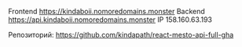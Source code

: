 Frontend https://kindaboii.nomoredomains.monster
Backend https://api.kindaboii.nomoredomains.monster
IP 158.160.63.193

Репозиторий: https://github.com/kindapath/react-mesto-api-full-gha
